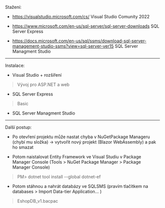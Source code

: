 Stažení:

+ https://visualstudio.microsoft.com/cs/
Visual Studio Comunity 2022

+ https://www.microsoft.com/en-us/sql-server/sql-server-downloads
SQL Server Express

+ https://docs.microsoft.com/en-us/sql/ssms/download-sql-server-management-studio-ssms?view=sql-server-ver15
SQL Server Managment Studio

_____________

Instalace:

+ Visual Studio + rozšíření
> Vývoj pro ASP.NET a web

+ SQL Server Express
> Basic

+ SQL Server Managment Studio

_____________

Další postup:

+ Po otevření projektu může nastat chyba v NuGetPackage Manageru (chybí mu složka)
&rarr; vytvořit nový projekt (Blazor WebAssembly) a pak ho smazat

+ Potom naistalovat Entity Framework ve Visual Studiu v Package Manager Console \(Tools \> NuGet Package Manager \> Package Manager Console\)
> PM\> dotnet tool install \-\-global dotnet\-ef

+ Potom stáhnou a nahrát databázy ve SQLSMS \(pravím tlačítkem na databases \> Import Data\-tier Application... \)
> EshopDB_v1.bacpac

